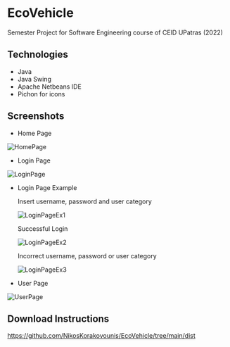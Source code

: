 # EcoVehicle
Semester Project for Software Engineering course of CEID UPatras (2022)

## Technologies
* Java
* Java Swing
* Apache Netbeans IDE
* Pichon for icons

## Screenshots
* Home Page

![HomePage](https://user-images.githubusercontent.com/102259553/168132719-32aa2575-af11-4336-a474-11fe49d97716.PNG)

* Login Page

![LoginPage](https://user-images.githubusercontent.com/102259553/168139483-5f8ed08f-dd81-44f4-8ad9-b5cd7dd0a98d.PNG)

* Login Page Example

  Insert username, password and user category

  ![LoginPageEx1](https://user-images.githubusercontent.com/102407318/168384647-79caf91e-986b-4fe0-a6a5-259975a9cef1.PNG)

  Successful Login

  ![LoginPageEx2](https://user-images.githubusercontent.com/102407318/168384043-51b7644d-f221-4e7c-b04b-09fda0c96472.PNG)

  Incorrect username, password or user category

  ![LoginPageEx3](https://user-images.githubusercontent.com/102407318/168384046-f44fe8d4-ba9e-4698-b0d9-403311712ccd.PNG)

* User Page

![UserPage](https://user-images.githubusercontent.com/102407318/168384037-84357cec-f2a8-495a-a604-5acdac7c5766.PNG)

## Download Instructions
https://github.com/NikosKorakovounis/EcoVehicle/tree/main/dist




